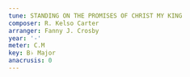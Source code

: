 ```yaml
---
tune: STANDING ON THE PROMISES OF CHRIST MY KING
composer: R. Kelso Carter
arranger: Fanny J. Crosby
year: '-'
meter: C.M
key: B♭ Major
anacrusis: 0
---
```

